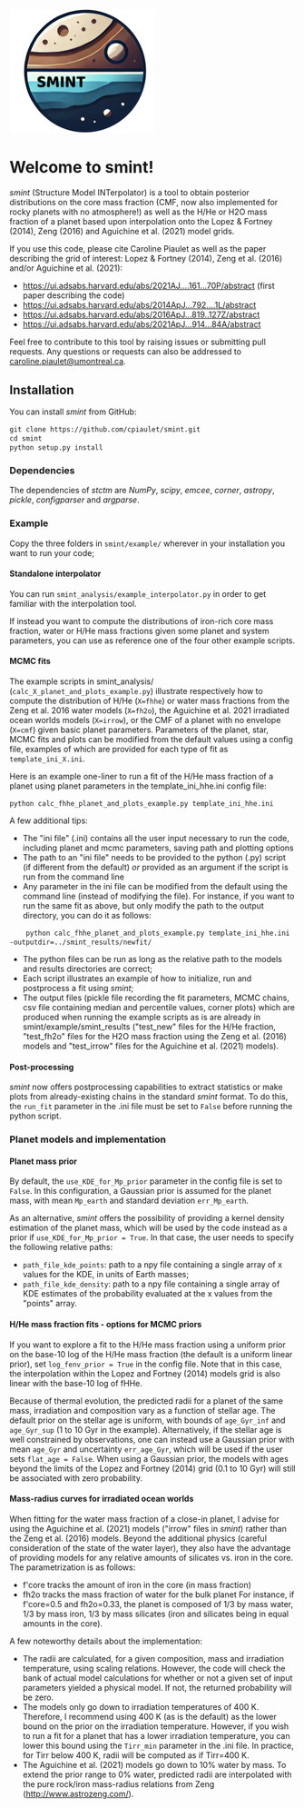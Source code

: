 <img src="media/smint_logo.png" width="256px"/>

# Welcome to smint!
*smint* (Structure Model INTerpolator) is a tool to obtain posterior distributions on the core mass fraction (CMF, now also implemented for rocky planets with no atmosphere!) as well as the H/He or H2O mass fraction of a planet based upon interpolation onto the Lopez & Fortney (2014), Zeng (2016) and Aguichine et al. (2021) model grids. 

If you use this code, please cite Caroline Piaulet as well as the paper describing the grid of interest: Lopez & Fortney (2014), Zeng et al. (2016) and/or Aguichine et al. (2021): 
* https://ui.adsabs.harvard.edu/abs/2021AJ....161...70P/abstract (first paper describing the code) 
* https://ui.adsabs.harvard.edu/abs/2014ApJ...792....1L/abstract
* https://ui.adsabs.harvard.edu/abs/2016ApJ...819..127Z/abstract
* https://ui.adsabs.harvard.edu/abs/2021ApJ...914...84A/abstract

Feel free to contribute to this tool by raising issues or submitting pull requests. Any questions or requests can also be addressed to caroline.piaulet@umontreal.ca.

## Installation
You can install *smint* from GitHub:

    git clone https://github.com/cpiaulet/smint.git
    cd smint
    python setup.py install

### Dependencies
The dependencies of *stctm* are *NumPy*, *scipy*, *emcee*, *corner*, *astropy*, *pickle*, *configparser* and *argparse*.

### Example
Copy the three folders in ```smint/example/``` wherever in your installation you want to run your code;

#### Standalone interpolator
You can run ```smint_analysis/example_interpolator.py``` in order to get familiar with the interpolation tool.

If instead you want to compute the distributions of iron-rich core mass fraction, water or H/He mass fractions given some planet and system parameters, you can use as reference one of the four other example scripts. 


#### MCMC fits
The example scripts in smint_analysis/ (```calc_X_planet_and_plots_example.py```) illustrate respectively how to compute the distribution of H/He (```X=fhhe```) or water mass fractions from the Zeng et al. 2016 water models (```X=fh2o```), the Aguichine et al. 2021 irradiated ocean worlds models (```X=irrow```), or the CMF of a planet with no envelope (```X=cmf```) given basic planet parameters. Parameters of the planet, star, MCMC fits and plots can be modified from the default values using a config file, examples of which are provided for each type of fit as ```template_ini_X.ini```. 

Here is an example one-liner to run a fit of the H/He mass fraction of a planet using planet parameters in the template_ini_hhe.ini config file:

    python calc_fhhe_planet_and_plots_example.py template_ini_hhe.ini

A few additional tips:
* The "ini file" (.ini) contains all the user input necessary to run the code, including planet and mcmc parameters, saving path and plotting options
* The path to an "ini file" needs to be provided to the python (.py) script (if different from the default) *or* provided as an argument if the script is run from the command line
* Any parameter in the ini file can be modified from the default using the command line (instead of modifying the file). For instance, if you want to run the same fit as above, but only modify the path to the output directory, you can do it as follows:
```
    python calc_fhhe_planet_and_plots_example.py template_ini_hhe.ini -outputdir=../smint_results/newfit/
```
* The python files can be run as long as the relative path to the models and results directories are correct;
* Each script illustrates an example of how to initialize, run and postprocess a fit using *smint*;
* The output files (pickle file recording the fit parameters, MCMC chains, csv file containing median and percentile values, corner plots) which are produced when running the example scripts as is are already in smint/example/smint_results ("test_new" files for the H/He fraction, "test_fh2o" files for the H2O mass fraction using the Zeng et al. (2016) models and "test_irrow" files for the Aguichine et al. (2021) models).

#### Post-processing

*smint* now offers postprocessing capabilities to extract statistics or make plots from already-existing chains in the standard *smint* format. To do this, the ```run_fit``` parameter in the .ini file must be set to ```False``` before running the python script.

### Planet models and implementation

#### Planet mass prior

By default, the ```use_KDE_for_Mp_prior``` parameter in the config file is set to ```False```. In this configuration, a Gaussian prior is assumed for the planet mass, with mean ```Mp_earth``` and standard deviation ```err_Mp_earth```.

As an alternative, *smint* offers the possibility of providing a kernel density estimation of the planet mass, which will be used by the code instead as a prior if  ```use_KDE_for_Mp_prior = True```. In that case, the user needs to specify the following relative paths:
* ```path_file_kde_points```: path to a npy file containing a single array of x values for the KDE, in units of Earth masses;
* ```path_file_kde_density```: path to a npy file containing a single array of KDE estimates of the probability evaluated at the x values from the "points" array.


#### H/He mass fraction fits - options for MCMC priors

If you want to explore a fit to the H/He mass fraction using a uniform prior on the base-10 log of the H/He mass fraction (the default is a uniform linear prior), set ```log_fenv_prior = True``` in the config file. Note that in this case, the interpolation within the Lopez and Fortney (2014) models grid is also linear with the base-10 log of fHHe.

Because of thermal evolution, the predicted radii for a planet of the same mass, irradiation and composition vary as a function of stellar age. The default prior on the stellar age is uniform, with bounds of ```age_Gyr_inf``` and ```age_Gyr_sup``` (1 to 10 Gyr in the example). Alternatively, if the stellar age is well constrained by observations, one can instead use a Gaussian prior with mean ```age_Gyr``` and uncertainty ```err_age_Gyr```, which will be used if the user sets ```flat_age = False```. When using a Gaussian prior, the models with ages beyond the limits of the Lopez and Fortney (2014) grid (0.1 to 10 Gyr) will still be associated with zero probability.

#### Mass-radius curves for irradiated ocean worlds

When fitting for the water mass fraction of a close-in planet, I advise for using the Aguichine et al. (2021) models ("irrow" files in *smint*) rather than the Zeng et al. (2016) models. Beyond the additional physics (careful consideration of the state of the water layer), they also have the advantage of providing models for any relative amounts of silicates vs. iron in the core. The parametrization is as follows:
* f'core tracks the amount of iron in the core (in mass fraction)
* fh2o tracks the mass fraction of water for the bulk planet
For instance, if f'core=0.5 and fh2o=0.33, the planet is composed of 1/3 by mass water, 1/3 by mass iron, 1/3 by mass silicates (iron and silicates being in equal amounts in the core).

A few noteworthy details about the implementation:
* The radii are calculated, for a given composition, mass and irradiation temperature, using scaling relations. However, the code will check the bank of actual model calculations for whether or not a given set of input parameters yielded a physical model. If not, the returned probability will be zero.
* The models only go down to irradiation temperatures of 400 K. Therefore, I recommend using 400 K (as is the default) as the lower bound on the prior on the irradiation temperature. However, if you wish to run a fit for a planet that has a lower irradiation temperature, you can lower this bound using the ```Tirr_min``` parameter in the .ini file. In practice, for Tirr below 400 K, radii will be computed as if Tirr=400 K.
* The Aguichine et al. (2021) models go down to 10% water by mass. To extend the prior range to 0% water, predicted radii are interpolated with the pure rock/iron mass-radius relations from Zeng (http://www.astrozeng.com/).

